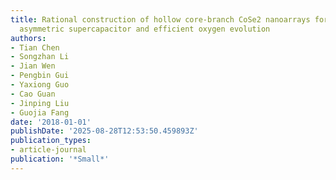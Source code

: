 ```yaml
---
title: Rational construction of hollow core-branch CoSe2 nanoarrays for high-performance
  asymmetric supercapacitor and efficient oxygen evolution
authors:
- Tian Chen
- Songzhan Li
- Jian Wen
- Pengbin Gui
- Yaxiong Guo
- Cao Guan
- Jinping Liu
- Guojia Fang
date: '2018-01-01'
publishDate: '2025-08-28T12:53:50.459893Z'
publication_types:
- article-journal
publication: '*Small*'
---
```

